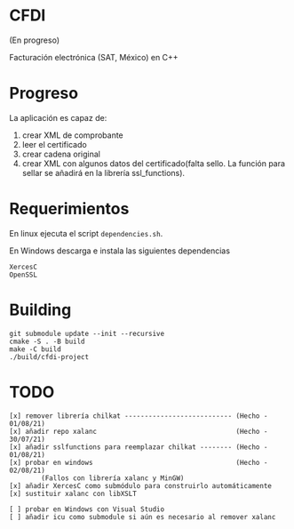 # CFDI

(En progreso)

Facturación electrónica (SAT, México) en C++

# Progreso

La aplicación es capaz de:

1. crear XML de comprobante
2. leer el certificado
3. crear cadena original
4. crear XML con algunos datos del certificado(falta sello. La función para sellar
    se añadirá en la librería ssl_functions).


# Requerimientos

En linux ejecuta el script `dependencies.sh`.

En Windows descarga e instala las siguientes dependencias

    XercesC
    OpenSSL

# Building

    git submodule update --init --recursive
    cmake -S . -B build
    make -C build
    ./build/cfdi-project

# TODO

    [x] remover librería chilkat --------------------------- (Hecho - 01/08/21)
    [x] añadir repo xalanc                                   (Hecho - 30/07/21)
    [x] añadir sslfunctions para reemplazar chilkat -------- (Hecho - 01/08/21)
    [x] probar en windows                                    (Hecho - 02/08/21)
            (Fallos con librería xalanc y MinGW)
    [x] añadir XercesC como submódulo para construirlo automáticamente
    [x] sustituir xalanc con libXSLT

    [ ] probar en Windows con Visual Studio
    [ ] añadir icu como submodule si aún es necesario al remover xalanc

